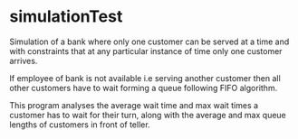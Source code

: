 # simulationTest

Simulation of a bank where only one customer can be served at a time and with constraints that at any particular instance of time
only one customer arrives.

If employee of bank is not available i.e serving another customer then all other customers have to wait forming a queue following FIFO algorithm.

This program analyses the average wait time and max wait times a customer has to wait for their turn, along with the average and max queue lengths of customers in front of teller.